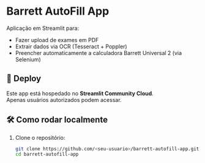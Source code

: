 # Barrett AutoFill App

Aplicação em Streamlit para:
- Fazer upload de exames em PDF
- Extrair dados via OCR (Tesseract + Poppler)
- Preencher automaticamente a calculadora Barrett Universal 2 (via Selenium)

## 🚀 Deploy
Este app está hospedado no **Streamlit Community Cloud**.  
Apenas usuários autorizados podem acessar.

## 🛠️ Como rodar localmente
1. Clone o repositório:
   ```bash
   git clone https://github.com/<seu-usuario>/barrett-autofill-app.git
   cd barrett-autofill-app
